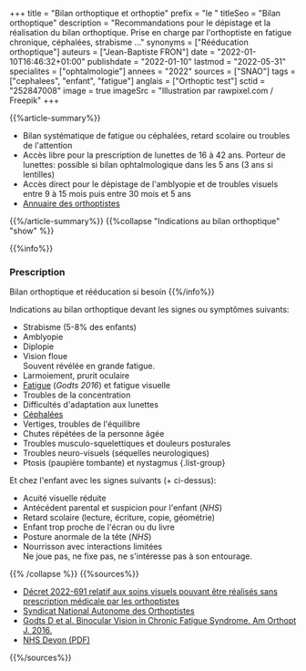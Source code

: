 +++
title = "Bilan orthoptique et orthoptie"
prefix = "le "
titleSeo = "Bilan orthoptique"
description = "Recommandations pour le dépistage et la réalisation du bilan orthoptique. Prise en charge par l'orthoptiste en fatigue chronique, céphalées, strabisme ..."
synonyms = ["Rééducation orthoptique"]
auteurs = ["Jean-Baptiste FRON"]
date = "2022-01-10T16:46:32+01:00"
publishdate = "2022-01-10"
lastmod = "2022-05-31"
specialites = ["ophtalmologie"]
annees = "2022"
sources = ["SNAO"]
tags = ["cephalees", "enfant", "fatigue"]
anglais = ["Orthoptic test"]
sctid = "252847008"
image = true
imageSrc = "Illustration par rawpixel.com / Freepik"
+++

{{%article-summary%}}

- Bilan systématique de fatigue ou céphalées, retard scolaire ou troubles de l'attention
- Accès libre pour la prescription de lunettes de 16 à 42 ans. Porteur de lunettes: possible si bilan ophtalmologique dans les 5 ans (3 ans si lentilles)
- Accès direct pour le dépistage de l'amblyopie et de troubles visuels entre 9 à 15 mois puis entre 30 mois et 5 ans
- [Annuaire des orthoptistes](http://annuairesante.ameli.fr/)

{{%/article-summary%}}
{{%collapse "Indications au bilan orthoptique" "show" %}}

{{%info%}}

### Prescription

Bilan orthoptique et rééducation si besoin
{{%/info%}}

Indications au bilan orthoptique devant les signes ou symptômes suivants:

- Strabisme (5-8% des enfants)
- Amblyopie
- Diplopie
- Vision floue  
  Souvent révélée en grande fatigue.
- Larmoiement, prurit oculaire
- [Fatigue](/tags/fatigue/) (*Godts 2016*) et fatigue visuelle
- Troubles de la concentration
- Difficultés d'adaptation aux lunettes
- [Céphalées](/tags/cephalees/)
- Vertiges, troubles de l'équilibre
- Chutes répétées de la personne âgée
- Troubles musculo-squelettiques et douleurs posturales
- Troubles neuro-visuels (séquelles neurologiques)
- Ptosis (paupière tombante) et nystagmus
{.list-group}

Et chez l'enfant avec les signes suivants (+ ci-dessus):

- Acuité visuelle réduite
- Antécédent parental et suspicion pour l'enfant (*NHS*)
- Retard scolaire (lecture, écriture, copie, géométrie)
- Enfant trop proche de l'écran ou du livre
- Posture anormale de la tête (*NHS*)
- Nourrisson avec interactions limitées  
    Ne joue pas, ne fixe pas, ne s'intéresse pas à son entourage.

{{% /collapse %}}
{{%sources%}}

- [Décret 2022-691 relatif aux soins visuels pouvant être réalisés sans prescription médicale par les orthoptistes](https://www.legifrance.gouv.fr/jorf/id/JORFTEXT000045668574)
- [Syndicat National Autonome des Orthoptistes](https://www.orthoptiste.pro/l-orthoptie/ou-et-quand-consulter/)
- [Godts D et al. Binocular Vision in Chronic Fatigue Syndrome. Am Orthopt J. 2016.](https://pubmed.ncbi.nlm.nih.gov/27799582/)
- [NHS Devon (PDF)](https://www.northdevonhealth.nhs.uk/wp-content/uploads/2014/06/Appendix-1.pdf)

{{%/sources%}}
